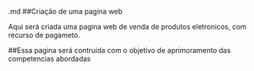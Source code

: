 .md
##Criação de uma pagina web

Aqui será criada uma pagina web de venda de produtos eletronicos, com recurso de pagameto.

##Essa pagina será contruida com o objetivo de aprimoramento das competencias abordadas 

##
